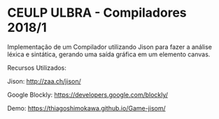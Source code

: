 # CEULP ULBRA - Compiladores 2018/1
Implementação de um Compilador utilizando Jison para fazer
a análise léxica e sintática, gerando uma saída gráfica 
em um elemento canvas.

Recursos Utilizados:

Jison: http://zaa.ch/jison/ 

Google Blockly: https://developers.google.com/blockly/


Demo: https://thiagoshimokawa.github.io/Game-jisom/

